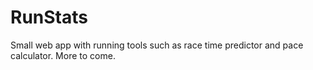 # RunStats
Small web app with running tools such as race time predictor and pace calculator. More to come.
